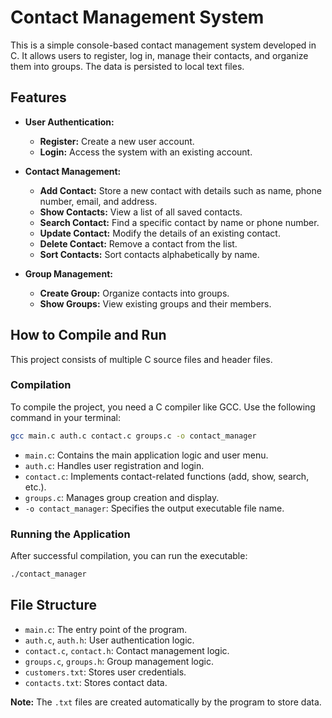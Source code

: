 # Contact Management System

This is a simple console-based contact management system developed in C. It allows users to register, log in, manage their contacts, and organize them into groups. The data is persisted to local text files.

## Features

* **User Authentication:**
    * **Register:** Create a new user account.
    * **Login:** Access the system with an existing account.

* **Contact Management:**
    * **Add Contact:** Store a new contact with details such as name, phone number, email, and address.
    * **Show Contacts:** View a list of all saved contacts.
    * **Search Contact:** Find a specific contact by name or phone number.
    * **Update Contact:** Modify the details of an existing contact.
    * **Delete Contact:** Remove a contact from the list.
    * **Sort Contacts:** Sort contacts alphabetically by name.

* **Group Management:**
    * **Create Group:** Organize contacts into groups.
    * **Show Groups:** View existing groups and their members.

## How to Compile and Run

This project consists of multiple C source files and header files.

### Compilation

To compile the project, you need a C compiler like GCC. Use the following command in your terminal:

```sh
gcc main.c auth.c contact.c groups.c -o contact_manager
```

* `main.c`: Contains the main application logic and user menu.
* `auth.c`: Handles user registration and login.
* `contact.c`: Implements contact-related functions (add, show, search, etc.).
* `groups.c`: Manages group creation and display.
* `-o contact_manager`: Specifies the output executable file name.

### Running the Application

After successful compilation, you can run the executable:

```sh
./contact_manager
```

## File Structure

* `main.c`: The entry point of the program.
* `auth.c`, `auth.h`: User authentication logic.
* `contact.c`, `contact.h`: Contact management logic.
* `groups.c`, `groups.h`: Group management logic.
* `customers.txt`: Stores user credentials.
* `contacts.txt`: Stores contact data.

**Note:** The `.txt` files are created automatically by the program to store data.